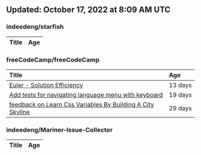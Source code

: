 ## Updated: October 17, 2022 at 8:09 AM UTC


### indeedeng/starfish
|**Title**|**Age**|
|:----|:----|


### freeCodeCamp/freeCodeCamp
|**Title**|**Age**|
|:----|:----|
|[Euler - Solution Efficiency ](https://github.com/freeCodeCamp/freeCodeCamp/issues/47824)|13&nbsp;days|
|[Add tests for navigating language menu with keyboard](https://github.com/freeCodeCamp/freeCodeCamp/issues/47649)|19&nbsp;days|
|[feedback on Learn Css Variables By Building A City Skyline](https://github.com/freeCodeCamp/freeCodeCamp/issues/47555)|29&nbsp;days|


### indeedeng/Mariner-Issue-Collector
|**Title**|**Age**|
|:----|:----|